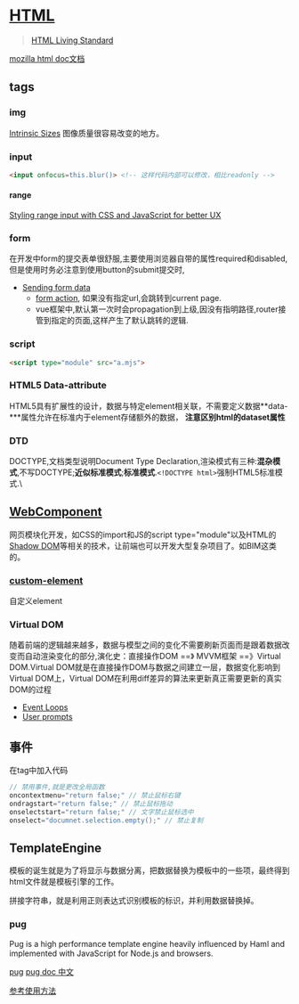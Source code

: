 
# [HTML](https://whatwg.org/)

>  [HTML Living Standard ](https://html.spec.whatwg.org/multipage/)

[mozilla html doc文档](https://developer.mozilla.org/en-US/docs/Web/HTML)


## tags

### img

[Intrinsic Sizes](https://www.w3.org/TR/css-sizing-3/#intrinsic-sizes)
图像质量很容易改变的地方。

### input

```html
<input onfocus=this.blur()> <!-- 这样代码内部可以修改，相比readonly -->
```

#### range

[Styling range input with CSS and JavaScript for better UX](https://nikitahl.com/style-range-input-css)

### form

在开发中form的提交表单很舒服,主要使用浏览器自带的属性required和disabled,但是使用时务必注意到使用button的submit提交时, 

- [Sending form data](https://developer.mozilla.org/en-US/docs/Learn/Forms/Sending_and_retrieving_form_data)
    - [form action](https://developer.mozilla.org/en-US/docs/Learn/Forms/Sending_and_retrieving_form_data#the_action_attribute), 如果没有指定url,会跳转到current page.    
    - vue框架中,默认第一次时会propagation到上级,因没有指明路径,router接管到指定的页面,这样产生了默认跳转的逻辑.

### script

```html
<script type="module" src="a.mjs">    
```

### HTML5 Data-attribute

HTML5具有扩展性的设计，数据与特定element相关联，不需要定义数据**data-\***属性允许在标准内于element存储额外的数据， **注意区别html的dataset属性**

### DTD
DOCTYPE,文档类型说明Document Type Declaration,渲染模式有三种:**混杂模式**,不写DOCTYPE;**近似标准模式**;**标准模式**.`<!DOCTYPE html>`强制HTML5标准模式.\

## [WebComponent](https://www.w3.org/wiki/WebComponents/)
网页模块化开发，如CSS的import和JS的script type="module"以及HTML的 [Shadow DOM](http://w3c.github.io/webcomponents/spec/shadow/)等相关的技术，让前端也可以开发大型复杂项目了。如BIM这类的。

### [custom-element](http://w3c.github.io/webcomponents/spec/custom/)

自定义element

### Virtual DOM
随着前端的逻辑越来越多，数据与模型之间的变化不需要刷新页面而是跟着数据改变而自动渲染变化的部分,演化史：直接操作DOM ==》 MVVM框架 ==》Virtual DOM.Virtual DOM就是在直接操作DOM与数据之间建立一层，数据变化影响到Virtual DOM上，Virtual DOM在利用diff差异的算法来更新真正需要更新的真实DOM的过程

- [Event Loops](https://html.spec.whatwg.org/multipage/webappapis.html#event-loop)
- [User prompts](https://html.spec.whatwg.org/multipage/timers-and-user-prompts.html#user-prompts)



## 事件
在tag中加入代码
```js
// 禁用事件,就是更改全局函数
oncontextmenu="return false;" // 禁止鼠标右键
ondragstart="return false;" // 禁止鼠标拖动
onselectstart="return false;" // 文字禁止鼠标选中
onselect="documnet.selection.empty();" // 禁止复制
```

## TemplateEngine

模板的诞生就是为了将显示与数据分离，把数据替换为模板中的一些项，最终得到html文件就是模板引擎的工作。

拼接字符串，就是利用正则表达式识别模板的标识，并利用数据替换掉。

### pug

Pug is a high performance template engine heavily influenced by Haml and implemented with JavaScript for Node.js and browsers. 

[pug](https://pugjs.org/api/getting-started.html)
[pug doc 中文](https://pugjs.org/zh-cn/api/getting-started.html)

[参考使用方法](https://github.com/lmj01/startbootstrap-grayscale)